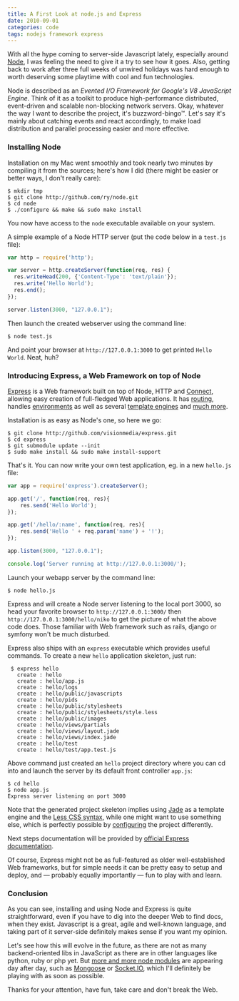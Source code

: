```yaml
---
title: A First Look at node.js and Express
date: 2010-09-01
categories: code
tags: nodejs framework express
---
```


With all the hype coming to server-side Javascript lately, especially around [Node](http://nodejs.org/), I was feeling the need to give it a try to see how it goes. Also, getting back to work after three full weeks of unwired holidays was hard enough to worth deserving some playtime with cool and fun technologies.

Node is described as an *Evented I/O Framework for Google's V8 JavaScript Engine*. Think of it as a toolkit to produce high-performance distributed, event-driven and scalable non-blocking network servers. Okay, whatever the way I want to describe the project, it's buzzword-bingo™. Let's say it's mainly about catching events and react accordingly, to make load distribution and parallel processing easier and more effective.

### Installing Node

Installation on my Mac went smoothly and took nearly two minutes by compiling it from the sources; here's how I did (there might be easier or better ways, I don't really care):

    $ mkdir tmp
    $ git clone http://github.com/ry/node.git
    $ cd node
    $ ./configure && make && sudo make install

You now have access to the `node` executable available on your system.

A simple example of a Node HTTP server (put the code below in a `test.js` file):

```js
var http = require('http');

var server = http.createServer(function(req, res) {
  res.writeHead(200, {'Content-Type': 'text/plain'});
  res.write('Hello World');
  res.end();
});

server.listen(3000, "127.0.0.1");
```

Then launch the created webserver using the command line:

    $ node test.js

And point your browser at `http://127.0.0.1:3000` to get printed `Hello World`. Neat, huh?

### Introducing Express, a Web Framework on top of Node

[Express](http://expressjs.com/) is a Web framework built on top of Node, HTTP and [Connect](http://github.com/senchalabs/connect), allowing easy creation of full-fledged Web applications. It has [routing](http://expressjs.com/guide.html#Routing), handles [environments](http://expressjs.com/guide.html#Configuration) as well as several [template engines](http://expressjs.com/guide.html#Template-Engines) and [much more](http://expressjs.com/guide.html).

Installation is as easy as Node's one, so here we go:

    $ git clone http://github.com/visionmedia/express.git
    $ cd express
    $ git submodule update --init
    $ sudo make install && sudo make install-support

That's it. You can now write your own test application, eg. in a new `hello.js` file:

```js
var app = require('express').createServer();

app.get('/', function(req, res){
    res.send('Hello World');
});

app.get('/hello/:name', function(req, res){
    res.send('Hello ' + req.param('name') + '!');
});

app.listen(3000, "127.0.0.1");

console.log('Server running at http://127.0.0.1:3000/');
```

Launch your webapp server by the command line:

    $ node hello.js

Express and will create a Node server listening to the local port 3000, so head your favorite browser to `http://127.0.0.1:3000/` then `http://127.0.0.1:3000/hello/niko` to get the picture of what the above code does. Those familiar with Web framework such as rails, django or symfony won't be much disturbed.

Express also ships with an `express` executable which provides useful commands. To create a new `hello` application skeleton, just run:

     $ express hello
       create : hello
       create : hello/app.js
       create : hello/logs
       create : hello/public/javascripts
       create : hello/pids
       create : hello/public/stylesheets
       create : hello/public/stylesheets/style.less
       create : hello/public/images
       create : hello/views/partials
       create : hello/views/layout.jade
       create : hello/views/index.jade
       create : hello/test
       create : hello/test/app.test.js

Above command just created an `hello` project directory where you can cd into and launch the server by its default front controller `app.js`:

    $ cd hello
    $ node app.js
    Express server listening on port 3000

Note that the generated project skeleton implies using [Jade](jade-lang.com/) as a template engine and the [Less CSS syntax](http://lesscss.org/), while one might want to use something else, which is perfectly possible by [configuring](http://expressjs.com/guide.html#Configuration) the project differently.

Next steps documentation will be provided by [official Express documentation](http://expressjs.com/guide.html).

Of course, Express might not be as full-featured as older well-established Web frameworks, but for simple needs it can be pretty easy to setup and deploy, and — probably equally importantly — fun to play with and learn.

### Conclusion

As you can see, installing and using Node and Express is quite straightforward, even if you have to dig into the deeper Web to find docs, when they exist. Javascript is a great, agile and well-known language, and taking part of it server-side definitely makes sense if you want my opinion.

Let's see how this will evolve in the future, as there are not as many backend-oriented libs in JavaScript as there are in other languages like python, ruby or php yet. But [more and more node modules](http://github.com/ry/node/wiki/modules) are appearing day after day, such as [Mongoose](http://www.learnboost.com/mongoose/) or [Socket.IO](http://socket.io/), which I'll definitely be playing with as soon as possible.

Thanks for your attention, have fun, take care and don't break the Web.
